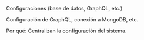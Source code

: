 Configuraciones (base de datos, GraphQL, etc.)

Configuración de GraphQL, conexión a MongoDB, etc.

Por qué: Centralizan la configuración del sistema.
